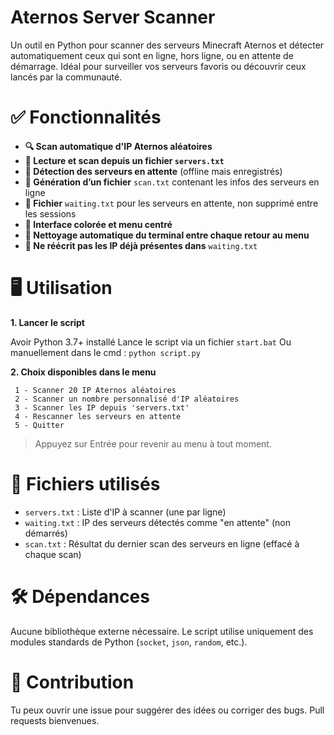 # Aternos Server Scanner
Un outil en Python pour scanner des serveurs Minecraft Aternos et détecter automatiquement ceux qui sont en ligne, hors ligne, ou en attente de démarrage. Idéal pour surveiller vos serveurs favoris ou découvrir ceux lancés par la communauté.

# ✅ Fonctionnalités

- **🔍 Scan automatique d'IP Aternos aléatoires**
- **📂 Lecture et scan depuis un fichier `servers.txt`**
- **📌 Détection des serveurs en attente** (offline mais enregistrés)
- **📄 Génération d’un fichier** `scan.txt` contenant les infos des serveurs en ligne
- **📁 Fichier** `waiting.txt` pour les serveurs en attente, non supprimé entre les sessions
- **🎨 Interface colorée et menu centré**
- **🧼 Nettoyage automatique du terminal entre chaque retour au menu**
- **💾 Ne réécrit pas les IP déjà présentes dans** `waiting.txt`

# 🖥️ Utilisation

**1. Lancer le script**

Avoir Python 3.7+ installé
Lance le script via un fichier `start.bat`
Ou manuellement dans le cmd :
```python script.py```

**2. Choix disponibles dans le menu**
```
 1 - Scanner 20 IP Aternos aléatoires
 2 - Scanner un nombre personnalisé d'IP aléatoires
 3 - Scanner les IP depuis 'servers.txt'
 4 - Rescanner les serveurs en attente
 5 - Quitter
```
> Appuyez sur Entrée pour revenir au menu à tout moment.

# 📁 Fichiers utilisés

- `servers.txt` : Liste d'IP à scanner (une par ligne)
- `waiting.txt` : IP des serveurs détectés comme "en attente" (non démarrés)
- `scan.txt` : Résultat du dernier scan des serveurs en ligne (effacé à chaque scan)

# 🛠️ Dépendances

Aucune bibliothèque externe nécessaire. Le script utilise uniquement des modules standards de Python (`socket`, `json`, `random`, etc.).

# 🤝 Contribution

Tu peux ouvrir une issue pour suggérer des idées ou corriger des bugs.
Pull requests bienvenues.
